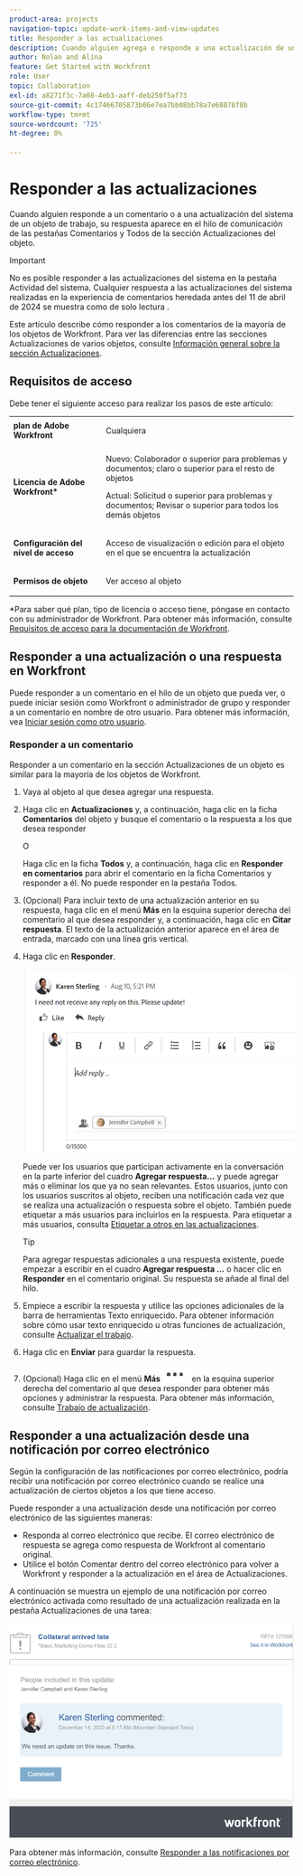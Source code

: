 ```yaml
---
product-area: projects
navigation-topic: update-work-items-and-view-updates
title: Responder a las actualizaciones
description: Cuando alguien agrega o responde a una actualización de un objeto de trabajo, su respuesta aparece en el subproceso de comunicación de la sección Actualizaciones del objeto. Puede añadir una respuesta a una actualización o marcarla como Me gusta si tiene acceso de Vista al objeto.
author: Nolan and Alina
feature: Get Started with Workfront
role: User
topic: Collaboration
exl-id: a8271f3c-7a08-4eb3-aaff-deb250f5af73
source-git-commit: 4c17466705873b06e7ea7bb08bb78a7e68078f8b
workflow-type: tm+mt
source-wordcount: '725'
ht-degree: 0%

---
```


# Responder a las actualizaciones

<!-- Audited: April 2024-->

<!--
>[!IMPORTANT]
>
>We are currently redesigning the commenting experience in Adobe Workfront.
>
>Depending on what objects you access the commenting experience for, you might see the following functionality for the Updates section:
>* The new experience
>* The legacy experience
>* The new and the legacy experience
>
>For more information about the new commenting experience and its availability, see [New commenting experience](../../product-announcements/betas/new-commenting-experience-beta/unified-commenting-experience.md). 
>
><Span class="preview"> The legacy commenting experience has been removed from projects, tasks, issues, and documents in the Preview environment. </span>
>
>The new commenting experience is available only for the Updates section of Workfront objects, and it is not available when you access updates from the following areas:
>
> * Home
> * Summary panel in lists
> * Summary panel in timesheets 
> * Summary panel in the Workload Balancer
>
><span class="preview">The new commenting experience is available in the Summary panel in lists, timesheets, and the Workload Balancer in the Preview environment and in the Production environment for customers who have opted for the fast release process. </span> 
-->

Cuando alguien responde a un comentario o a una actualización del sistema de un objeto de trabajo, su respuesta aparece en el hilo de comunicación de las pestañas Comentarios y Todos de la sección Actualizaciones del objeto.

>[!IMPORTANT]
>
>No es posible responder a las actualizaciones del sistema en la pestaña Actividad del sistema. Cualquier respuesta a las actualizaciones del sistema realizadas en la experiencia de comentarios heredada antes del 11 de abril de 2024 se muestra como de solo lectura .

Este artículo describe cómo responder a los comentarios de la mayoría de los objetos de Workfront. Para ver las diferencias entre las secciones Actualizaciones de varios objetos, consulte [Información general sobre la sección Actualizaciones](/help/quicksilver/workfront-basics/updating-work-items-and-viewing-updates/updates-tab-overview.md).

## Requisitos de acceso

Debe tener el siguiente acceso para realizar los pasos de este artículo:

<table style="table-layout:auto"> 
 <col> 
 <col> 
 <tbody> 
  <tr> 
   <td role="rowheader"><strong>plan de Adobe Workfront</strong></td> 
   <td> <p>Cualquiera</p> </td> 
  </tr> 
  <tr> 
   <td role="rowheader"><strong>Licencia de Adobe Workfront*</strong></td> 
   <td> <p>Nuevo: Colaborador o superior para problemas y documentos; claro o superior para el resto de objetos</p> 
   <p>Actual: Solicitud o superior para problemas y documentos; Revisar o superior para todos los demás objetos</p> </td> 
  </tr> 
  <tr> 
   <td role="rowheader"><strong>Configuración del nivel de acceso</strong></td> 
   <td> <p>Acceso de visualización o edición para el objeto en el que se encuentra la actualización</p> </td> 
  </tr> 
  <tr> 
   <td role="rowheader"><strong>Permisos de objeto</strong></td> 
   <td> <p>Ver acceso al objeto</p> </td> 
  </tr> 
 </tbody> 
</table>

*Para saber qué plan, tipo de licencia o acceso tiene, póngase en contacto con su administrador de Workfront. Para obtener más información, consulte [Requisitos de acceso para la documentación de Workfront](/help/quicksilver/administration-and-setup/add-users/access-levels-and-object-permissions/access-level-requirements-in-documentation.md).

## Responder a una actualización o una respuesta en Workfront

Puede responder a un comentario en el hilo de un objeto que pueda ver, o puede iniciar sesión como Workfront o administrador de grupo y responder a un comentario en nombre de otro usuario. Para obtener más información, vea [Iniciar sesión como otro usuario](../../administration-and-setup/add-users/create-and-manage-users/log-in-as-another-user.md).

### Responder a un comentario

Responder a un comentario en la sección Actualizaciones de un objeto es similar para la mayoría de los objetos de Workfront.

1. Vaya al objeto al que desea agregar una respuesta.
1. Haga clic en **Actualizaciones** y, a continuación, haga clic en la ficha **Comentarios** del objeto y busque el comentario o la respuesta a los que desea responder

   O

   Haga clic en la ficha **Todos** y, a continuación, haga clic en **Responder en comentarios** para abrir el comentario en la ficha Comentarios y responder a él. No puede responder en la pestaña Todos.

1. (Opcional) Para incluir texto de una actualización anterior en su respuesta, haga clic en el menú **Más** en la esquina superior derecha del comentario al que desea responder y, a continuación, haga clic en **Citar respuesta**. El texto de la actualización anterior aparece en el área de entrada, marcado con una línea gris vertical.
1. Haga clic en **Responder**.

   ![](assets/reply-to-update-empty-box.png)

   Puede ver los usuarios que participan activamente en la conversación en la parte inferior del cuadro **Agregar respuesta...** y puede agregar más o eliminar los que ya no sean relevantes. Estos usuarios, junto con los usuarios suscritos al objeto, reciben una notificación cada vez que se realiza una actualización o respuesta sobre el objeto. También puede etiquetar a más usuarios para incluirlos en la respuesta.  Para etiquetar a más usuarios, consulta [Etiquetar a otros en las actualizaciones](../../workfront-basics/updating-work-items-and-viewing-updates/tag-others-on-updates.md).

   >[!TIP]
   >
   >   Para agregar respuestas adicionales a una respuesta existente, puede empezar a escribir en el cuadro **Agregar respuesta ...** o hacer clic en **Responder** en el comentario original. Su respuesta se añade al final del hilo.

1. Empiece a escribir la respuesta y utilice las opciones adicionales de la barra de herramientas Texto enriquecido. Para obtener información sobre cómo usar texto enriquecido u otras funciones de actualización, consulte [Actualizar el trabajo](../updating-work-items-and-viewing-updates/update-work.md).

1. Haga clic en **Enviar** para guardar la respuesta.

1. (Opcional) Haga clic en el menú **Más** ![](assets/more-menu.png) en la esquina superior derecha del comentario al que desea responder para obtener más opciones y administrar la respuesta. Para obtener más información, consulte [Trabajo de actualización](../updating-work-items-and-viewing-updates/update-work.md).

<!--
### Reply to an update or reply in the legacy Updates section

1. Go to the object to which you want to add a reply.
1. On the **Updates** tab for the object, find the update or reply to which you want to reply.

1. (Optional) To view an image in the existing update do one of the following:

   * Click the **Preview** icon ![](assets/previewimageicon-31x31.png) on the image thumbnail to open the full-size image in a new browser tab.
   * Click the **Download** icon ![](assets/downloadimageicon.png) on the image thumbnail to download the image.

1. Click **Reply** on the update, then type a reply in the box that appears.

   You can see the users who are actively engaged in the conversation or tagged in each reply at the top of that update thread. These users, along with any users subscribed to the object, receive a notification whenever an update or reply is made on the object. You can also tag more users to include them in your reply.  To tag more users, see [Tag others on updates](../../workfront-basics/updating-work-items-and-viewing-updates/tag-others-on-updates.md).

   ![](assets/tagging-transparency-350x192.png)
   
1. (Optional) To include text from a previous update in your reply, click the **More** menu next to the update or reply you want to quote, then click **Quote Reply**. Text from the previous update appears in the input area, marked with a vertical gray line.
1. (Optional) Use formatting, emojis, include links, or images as explained in the section "Use Rich Text in a Workfront update" in the article [Update work](../../workfront-basics/updating-work-items-and-viewing-updates/update-work.md).
1. Click **Reply** to save the reply.

-->

## Responder a una actualización desde una notificación por correo electrónico

Según la configuración de las notificaciones por correo electrónico, podría recibir una notificación por correo electrónico cuando se realice una actualización de ciertos objetos a los que tiene acceso.

Puede responder a una actualización desde una notificación por correo electrónico de las siguientes maneras:

* Responda al correo electrónico que recibe. El correo electrónico de respuesta se agrega como respuesta de Workfront al comentario original.
* Utilice el botón Comentar dentro del correo electrónico para volver a Workfront y responder a la actualización en el área de Actualizaciones.

A continuación se muestra un ejemplo de una notificación por correo electrónico activada como resultado de una actualización realizada en la pestaña Actualizaciones de una tarea:

![correo electrónico.png](assets/email-350x202.png)

Para obtener más información, consulte [Responder a las notificaciones por correo electrónico](../updating-work-items-and-viewing-updates/reply-to-email-notifications.md).






